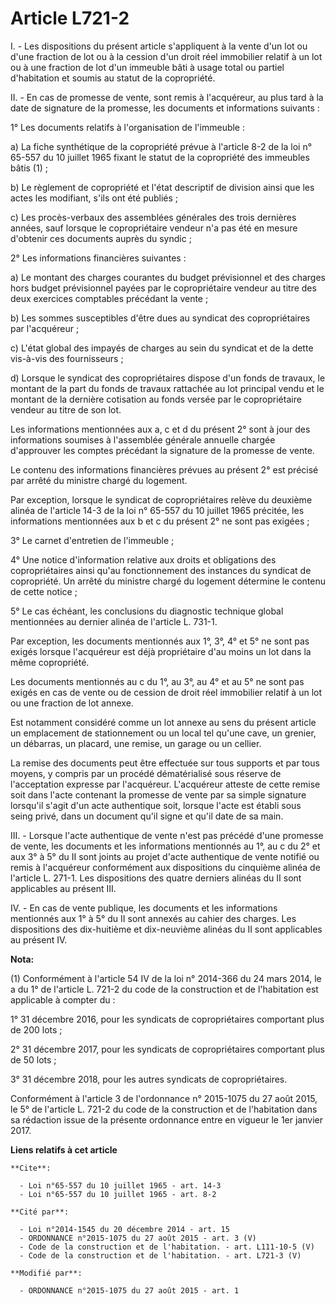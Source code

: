 # Article L721-2

I. - Les dispositions du présent article s'appliquent à la vente d'un lot ou d'une fraction de lot ou à la cession d'un droit
réel immobilier relatif à un lot ou à une fraction de lot d'un immeuble bâti à usage total ou partiel d'habitation et soumis
au statut de la copropriété.

II. - En cas de promesse de vente, sont remis à l'acquéreur, au plus tard à la date de signature de la promesse, les
documents et informations suivants : 

1° Les documents relatifs à l'organisation de l'immeuble : 

a) La fiche synthétique de la copropriété prévue à l'article 8-2 de la loi n° 65-557 du 10 juillet 1965 fixant le statut de
la copropriété des immeubles bâtis (1) ; 

b) Le règlement de copropriété et l'état descriptif de division ainsi que les actes les modifiant, s'ils ont été publiés ; 

c) Les procès-verbaux des assemblées générales des trois dernières années, sauf lorsque le copropriétaire vendeur n'a pas été
en mesure d'obtenir ces documents auprès du syndic ; 

2° Les informations financières suivantes :

a) Le montant des charges courantes du budget prévisionnel et des charges hors budget prévisionnel payées par le
copropriétaire vendeur au titre des deux exercices comptables précédant la vente ; 

b) Les sommes susceptibles d'être dues au syndicat des copropriétaires par l'acquéreur ; 

c) L'état global des impayés de charges au sein du syndicat et de la dette vis-à-vis des fournisseurs ; 

d) Lorsque le syndicat des copropriétaires dispose d'un fonds de travaux, le montant de la part du fonds de travaux rattachée
au lot principal vendu et le montant de la dernière cotisation au fonds versée par le copropriétaire vendeur au titre de son
lot. 

Les informations mentionnées aux a, c et d du présent 2° sont à jour des informations soumises à l'assemblée générale
annuelle chargée d'approuver les comptes précédant la signature de la promesse de vente.

Le contenu des informations financières prévues au présent 2° est précisé par arrêté du ministre chargé du logement. 

Par exception, lorsque le syndicat de copropriétaires relève du deuxième alinéa de l'article 14-3 de la loi n° 65-557 du 10
juillet 1965 précitée, les informations mentionnées aux b et c du présent 2° ne sont pas exigées ; 

3° Le carnet d'entretien de l'immeuble ; 

4° Une notice d'information relative aux droits et obligations des copropriétaires ainsi qu'au fonctionnement des instances
du syndicat de copropriété. Un arrêté du ministre chargé du logement détermine le contenu de cette notice ; 

5° Le cas échéant, les conclusions du diagnostic technique global mentionnées au dernier alinéa de l'article L. 731-1.

Par exception, les documents mentionnés aux 1°, 3°, 4° et 5° ne sont pas exigés lorsque l'acquéreur est déjà propriétaire
d'au moins un lot dans la même copropriété.

Les documents mentionnés au c du 1°, au 3°, au 4° et au 5° ne sont pas exigés en cas de vente ou de cession de droit réel
immobilier relatif à un lot ou une fraction de lot annexe.

Est notamment considéré comme un lot annexe au sens du présent article un emplacement de stationnement ou un local tel qu'une
cave, un grenier, un débarras, un placard, une remise, un garage ou un cellier.

La remise des documents peut être effectuée sur tous supports et par tous moyens, y compris par un procédé dématérialisé sous
réserve de l'acceptation expresse par l'acquéreur. L'acquéreur atteste de cette remise soit dans l'acte contenant la promesse
de vente par sa simple signature lorsqu'il s'agit d'un acte authentique soit, lorsque l'acte est établi sous seing privé,
dans un document qu'il signe et qu'il date de sa main.

III. - Lorsque l'acte authentique de vente n'est pas précédé d'une promesse de vente, les documents et les informations
mentionnés au 1°, au c du 2° et aux 3° à 5° du II sont joints au projet d'acte authentique de vente notifié ou remis à
l'acquéreur conformément aux dispositions du cinquième alinéa de l'article L. 271-1. Les dispositions des quatre derniers
alinéas du II sont applicables au présent III.

IV. - En cas de vente publique, les documents et les informations mentionnés aux 1° à 5° du II sont annexés au cahier des
charges. Les dispositions des dix-huitième et dix-neuvième alinéas du II sont applicables au présent IV.

**Nota:**

(1) Conformément à l'article 54 IV de la loi n° 2014-366 du 24 mars 2014, le a du 1° de l'article L. 721-2 du code de la
construction et de l'habitation est applicable à compter du :

1° 31 décembre 2016, pour les syndicats de copropriétaires comportant plus de 200 lots ;

2° 31 décembre 2017, pour les syndicats de copropriétaires comportant plus de 50 lots ;

3° 31 décembre 2018, pour les autres syndicats de copropriétaires.

Conformément à l'article 3 de l'ordonnance n° 2015-1075 du 27 août 2015, le 5° de l'article L. 721-2 du code de la
construction et de l'habitation dans sa rédaction issue de la présente ordonnance entre en vigueur le 1er janvier 2017.

**Liens relatifs à cet article**

	**Cite**:

	  - Loi n°65-557 du 10 juillet 1965 - art. 14-3
	  - Loi n°65-557 du 10 juillet 1965 - art. 8-2

	**Cité par**:

	  - Loi n°2014-1545 du 20 décembre 2014 - art. 15
	  - ORDONNANCE n°2015-1075 du 27 août 2015 - art. 3 (V)
	  - Code de la construction et de l'habitation. - art. L111-10-5 (V)
	  - Code de la construction et de l'habitation. - art. L721-3 (V)

	**Modifié par**:

	  - ORDONNANCE n°2015-1075 du 27 août 2015 - art. 1

